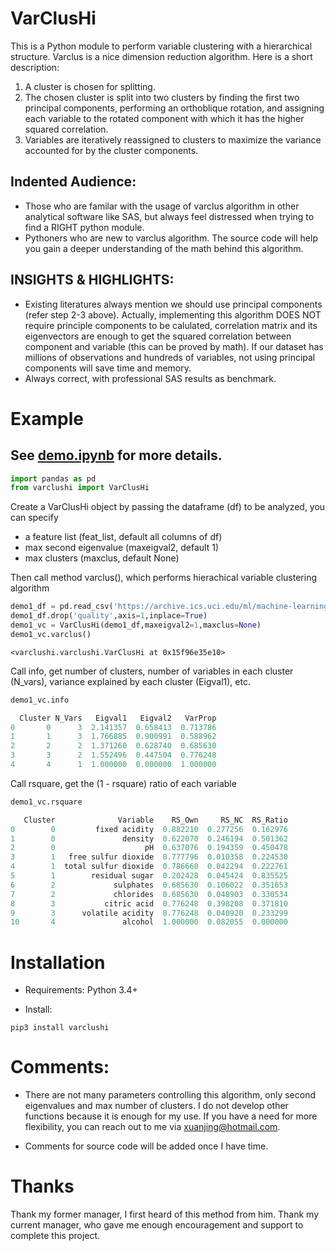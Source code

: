 # VarClusHi

This is a Python module to perform variable clustering with a hierarchical structure. Varclus is a nice dimension reduction algorithm. Here is a short description:

1. A cluster is chosen for splitting.
2. The chosen cluster is split into two clusters by finding the first two principal components, performing an orthoblique rotation, and assigning each variable to the rotated component with which it has the higher squared correlation.
3. Variables are iteratively reassigned to clusters to maximize the variance accounted for by the cluster components.


## Indented Audience:
- Those who are familar with the usage of varclus algorithm in other analytical software like SAS, but always feel distressed when trying to find a RIGHT python module.
- Pythoners who are new to varclus algorithm. The source code will help you gain a deeper understanding of the math behind this algorithm.

## INSIGHTS & HIGHLIGHTS:
- Existing literatures always mention we should use principal components (refer step 2-3 above). Actually, implementing this algorithm DOES NOT require principle components to be calulated, correlation matrix and its eigenvectors are enough to get the squared correlation between component and variable (this can be proved by math). If our dataset has millions of observations and hundreds of variables, not using principal components will save time and memory.
- Always correct, with professional SAS results as benchmark.


# Example


 





## See [demo.ipynb](https://github.com/jingtt/varclushi/blob/master/demo.ipynb) for more details.

```python
import pandas as pd
from varclushi import VarClusHi
```

Create a VarClusHi object by passing the dataframe (df) to be analyzed, you can specify 
- a feature list (feat_list, default all columns of df)
- max second eigenvalue (maxeigval2, default 1)
- max clusters (maxclus, default None)

Then call method varclus(), which performs hierachical variable clustering algorithm

```python
demo1_df = pd.read_csv('https://archive.ics.uci.edu/ml/machine-learning-databases/wine-quality/winequality-red.csv', sep=';')
demo1_df.drop('quality',axis=1,inplace=True)
demo1_vc = VarClusHi(demo1_df,maxeigval2=1,maxclus=None)
demo1_vc.varclus()
```
```
<varclushi.varclushi.VarClusHi at 0x15f96e35e10>
```
Call info, get number of clusters, number of variables in each cluster (N_vars), variance explained by each cluster (Eigval1), etc.

```python
demo1_vc.info
```
```python
  Cluster N_Vars   Eigval1   Eigval2   VarProp
0       0      3  2.141357  0.658413  0.713786
1       1      3  1.766885  0.900991  0.588962
2       2      2  1.371260  0.628740  0.685630
3       3      2  1.552496  0.447504  0.776248
4       4      1  1.000000  0.000000  1.000000
```

Call rsquare, get the (1 - rsquare) ratio of each variable

```python
demo1_vc.rsquare
```

```python
   Cluster              Variable    RS_Own     RS_NC  RS_Ratio
0        0         fixed acidity  0.882210  0.277256  0.162976
1        0               density  0.622070  0.246194  0.501362
2        0                    pH  0.637076  0.194359  0.450478
3        1   free sulfur dioxide  0.777796  0.010358  0.224530
4        1  total sulfur dioxide  0.786660  0.042294  0.222761
5        1        residual sugar  0.202428  0.045424  0.835525
6        2             sulphates  0.685630  0.106022  0.351653
7        2             chlorides  0.685630  0.048903  0.330534
8        3           citric acid  0.776248  0.398208  0.371810
9        3      volatile acidity  0.776248  0.040920  0.233299
10       4               alcohol  1.000000  0.082055  0.000000
```



# Installation

- Requirements: Python 3.4+

- Install:

```
pip3 install varclushi
```

# Comments:
- There are not many parameters controlling this algorithm, only second eigenvalues and max number of clusters. I do not develop other functions because it is enough for my use. If you have a need for more flexibility, you can reach out to me via xuanjing@hotmail.com.

- Comments for source code will be added once I have time.

# Thanks

Thank my former manager, I first heard of this method from him. Thank my current manager, who gave me enough encouragement and support to complete this project.


 
